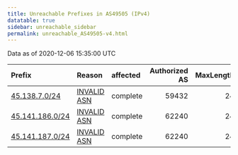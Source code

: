 ```yaml
---
title: Unreachable Prefixes in AS49505 (IPv4)
datatable: true
sidebar: unreachable_sidebar
permalink: unreachable_AS49505-v4.html
---
```


Data as of 2020-12-06 15:35:00 UTC


<div class="datatable-begin"></div>

| Prefix                                                   | Reason                                                                                                 | affected   |   Authorized AS |   MaxLength | Anchor                                         |   unreachable /24s |
|:---------------------------------------------------------|:-------------------------------------------------------------------------------------------------------|:-----------|----------------:|------------:|:-----------------------------------------------|-------------------:|
| [45.138.7.0/24](https://stat.ripe.net/45.138.7.0/24)     | [INVALID ASN](https://rpki-validator.ripe.net/announcement-preview?asn=AS49505&prefix=45.138.7.0/24)   | complete   |           59432 |          24 | [RIPE](unreachable_RIPE_NCC_RPKI_Root-v4.html) |                  1 |
| [45.141.186.0/24](https://stat.ripe.net/45.141.186.0/24) | [INVALID ASN](https://rpki-validator.ripe.net/announcement-preview?asn=AS49505&prefix=45.141.186.0/24) | complete   |           62240 |          24 | [RIPE](unreachable_RIPE_NCC_RPKI_Root-v4.html) |                  1 |
| [45.141.187.0/24](https://stat.ripe.net/45.141.187.0/24) | [INVALID ASN](https://rpki-validator.ripe.net/announcement-preview?asn=AS49505&prefix=45.141.187.0/24) | complete   |           62240 |          24 | [RIPE](unreachable_RIPE_NCC_RPKI_Root-v4.html) |                  1 |

<div class="datatable-end"></div>